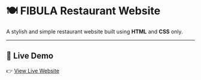 # 🍽️ FIBULA Restaurant Website

A stylish and simple restaurant website built using **HTML** and **CSS** only.

---

## 🔗 Live Demo

👉 [View Live Website](https://gobi2001-2006.github.io/FIBULA-restuarant-usig-html-and-css/main.html)



